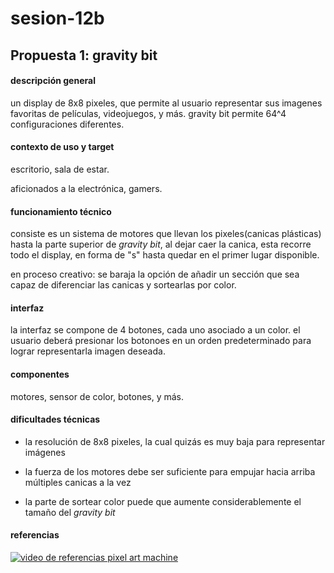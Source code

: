 # sesion-12b

## Propuesta 1: **gravity bit**

#### descripción general

un display de 8x8 pixeles, que permite al usuario representar sus imagenes favoritas de películas, videojuegos, y más. gravity bit permite 64^4 configuraciones diferentes.

#### contexto de uso y target

escritorio, sala de estar.

aficionados a la electrónica, gamers.

#### funcionamiento técnico

consiste es un sistema de motores que llevan los pixeles(canicas plásticas) hasta la parte superior de _gravity bit_, al dejar caer la canica, esta recorre todo el display, en forma de "s" hasta quedar en el primer lugar disponible.

en proceso creativo: se baraja la opción de añadir un sección que sea capaz de diferenciar las canicas y sortearlas por color. 

#### interfaz

la interfaz se compone de 4 botones, cada uno asociado a un color. el usuario deberá presionar los botonoes en un orden predeterminado para lograr representarla imagen deseada.

#### componentes

motores, sensor de color, botones, y más.

#### dificultades técnicas

- la resolución de 8x8 pixeles, la cual quizás es muy baja para representar imágenes

- la fuerza de los motores debe ser suficiente para empujar hacia arriba múltiples canicas a la vez 

- la parte de sortear color puede que aumente considerablemente el tamaño del _gravity bit_
  
#### referencias

[![video de referencias pixel art machine](![image](https://github.com/user-attachments/assets/d81497a5-768e-4ef2-8fb1-7cfdb3661b56))](https://www.youtube.com/watch?v=w1ks0Vy98KI&t=4s "pixel art machine")


